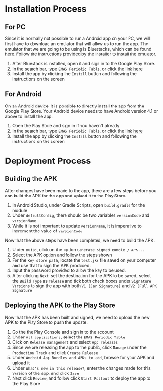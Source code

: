 # Installation Process
## For PC
Since it is normally not possible to run a Android app on your PC, we will first have to download
an emulator that will allow us to run the app. The emulator that we are going to be using is Bluestacks, which can be found [here](https://www.bluestacks.com/). Follow the instructions provided by the installer to install the emulator.

1. After Bluestack is installed, open it and sign in to the Google Play Store.
2. In the search bar, type `EMAS Periodic Table`, or click the link [here](https://play.google.com/store/apps/details?id=com.pta.joshhamwee.periodictablemain&hl=en_GB)
3. Install the app by clicking the `Install` button and following the instructions on the screen

## For Android
On an Android device, it is possible to directly install the app from the Google Play Store. Your Android device needs to have Android version 4.1 or above to install the app.

1. Open the Play Store and sign in if you haven't already
2. In the search bar, type `EMAS Periodic Table`, or click the link [here](https://play.google.com/store/apps/details?id=com.pta.joshhamwee.periodictablemain&hl=en_GB)
3. Install the app by clicking the `Install` button and following the instructions on the screen

# Deployment Process
## Building the APK
After changes have been made to the app, there are a few steps before you can build the APK for the app and upload it to the Play Store.

1. In Android Studio, under Gradle Scripts, open `build.gradle` for the module
2. Under `defaultConfig`, there should be two variables `versionCode` and `versionName`
3. While it is not important to update `versionName`, it is imperative to increment the value of `versionCode`

Now that the above steps have been completed, we need to build the APK.

1. Under `Build`, click on the option `Generate Signed Bundle / APK...`
2. Select the APK option and follow the steps shown
3. For the `Key store path`, locate the `test.jks` file saved on your computer and use that to sign the APK produced.
4. Input the password provided to allow the key to be used.
5. After clicking `Next`, set the destination for the APK to be saved, select the `Build Type` as `release` and tick both check boxes under `Signature Versions` to sign the app with both `V1 (Jar Signature)` and `V2 (Full APK Signature)`

## Deploying the APK to the Play Store
Now that the APK has been built and signed, we need to upload the new APK to the Play Store to push the update.

1. Go the the Play Console and sign in to the account
2. Under `All applications`, select the `EMAS Periodic Table`
3. Click on `Release management` and select `App releases`
4. Since we are releasing the app to the public, click `Manage` under the `Production Track` and click `Create Release`
5. Under `Android App Bundles and APKs to add`, browse for your APK and upload it
6. Under `What's new in this release?`, enter the changes made for this version of the app, and click `Save`
7. Next click `Review`, and follow click `Start Rollout` to deploy the app to the Play Store
